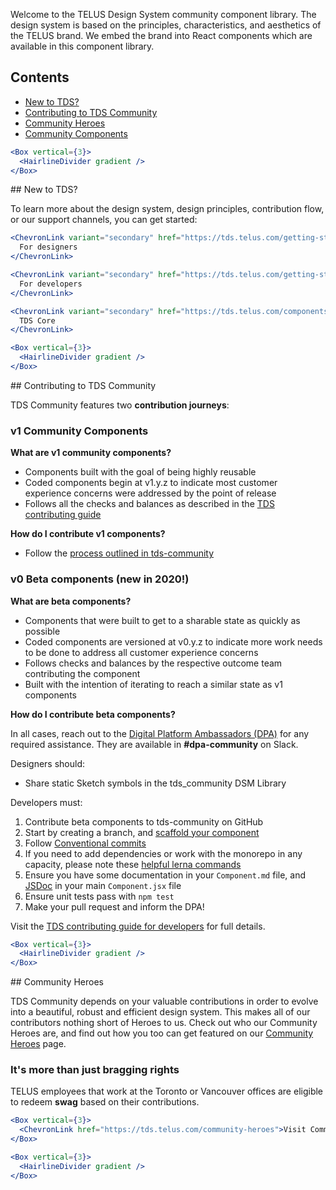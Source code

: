 Welcome to the TELUS Design System community component library. The design system is based on the principles, characteristics, and
aesthetics of the TELUS brand. We embed the brand into React components which are available in this component library.

## Contents

- [New to TDS?](#new-to-tds)
- [Contributing to TDS Community](#contributing-to-tds-community)
- [Community Heroes](#community-heroes)
- [Community Components](#community-components)

```jsx noeditor
<Box vertical={3}>
  <HairlineDivider gradient />
</Box>
```

<div id="new-to-tds" />
## New to TDS?

To learn more about the design system, design principles, contribution flow, or our support channels, you can get started:

```jsx noeditor
<ChevronLink variant="secondary" href="https://tds.telus.com/getting-started/designers.html">
  For designers
</ChevronLink>
```

```jsx noeditor
<ChevronLink variant="secondary" href="https://tds.telus.com/getting-started/developers.html">
  For developers
</ChevronLink>
```

```jsx noeditor
<ChevronLink variant="secondary" href="https://tds.telus.com/components/index.html">
  TDS Core
</ChevronLink>
```

```jsx noeditor
<Box vertical={3}>
  <HairlineDivider gradient />
</Box>
```

<div id="contributing-to-tds-community" />
## Contributing to TDS Community

TDS Community features two **contribution journeys**:

### v1 Community Components

**What are v1 community components?**

- Components built with the goal of being highly reusable
- Coded components begin at v1.y.z to indicate most customer experience concerns were addressed by the point of release
- Follows all the checks and balances as described in the [TDS contributing guide](https://tds.telus.com/contributing/contributing.html)

**How do I contribute v1 components?**

- Follow the [process outlined in tds-community](https://github.com/telus/tds-community/blob/master/.github/CONTRIBUTING.md)

### v0 Beta components (new in 2020!)

**What are beta components?**

- Components that were built to get to a sharable state as quickly as possible
- Coded components are versioned at v0.y.z to indicate more work needs to be done to address all customer experience concerns
- Follows checks and balances by the respective outcome team contributing the component
- Built with the intention of iterating to reach a similar state as v1 components

**How do I contribute beta components?**

In all cases, reach out to the [Digital Platform Ambassadors (DPA)](https://github.com/orgs/telus/teams/digital-platform-ambassadors/members) for any required assistance. They are available in **#dpa-community** on Slack.

Designers should:

- Share static Sketch symbols in the tds_community DSM Library

Developers must:

1. Contribute beta components to tds-community on GitHub
2. Start by creating a branch, and [scaffold your component](https://tds.telus.com/contributing/developer-guide.html#write-some-code)
3. Follow [Conventional commits](https://tds.telus.com/contributing/developer-guide.html#make-a-commit)
4. If you need to add dependencies or work with the monorepo in any capacity, please note these [helpful lerna commands](https://tds.telus.com/contributing/developer-guide.html#helpful-lerna-commands)
5. Ensure you have some documentation in your `Component.md` file, and [JSDoc](https://react-styleguidist.js.org/docs/documenting.html#code-comments-and-proptypes) in your main `Component.jsx` file
6. Ensure unit tests pass with `npm test`
7. Make your pull request and inform the DPA!

Visit the [TDS contributing guide for developers](https://tds.telus.com/contributing/developer-guide.html) for full details.

```jsx noeditor
<Box vertical={3}>
  <HairlineDivider gradient />
</Box>
```

<div id="community-heroes" />
## Community Heroes

TDS Community depends on your valuable contributions in order to evolve into a beautiful, robust and efficient design system.
This makes all of our contributors nothing short of Heroes to us.
Check out who our Community Heroes are, and find out how you too can get featured on our [Community Heroes](https://tds.telus.com/community-heroes) page.

### It's more than just bragging rights

TELUS employees that work at the Toronto or Vancouver offices are eligible to redeem **swag** based on their contributions.

```jsx noeditor
<Box vertical={3}>
  <ChevronLink href="https://tds.telus.com/community-heroes">Visit Community Heroes</ChevronLink>
</Box>
```

```jsx noeditor
<Box vertical={3}>
  <HairlineDivider gradient />
</Box>
```
